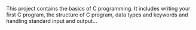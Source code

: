 This project contains the basics of C programming.
It includes writing your first C program, the structure of C program, data types and keywords
and handling standard input and output...
